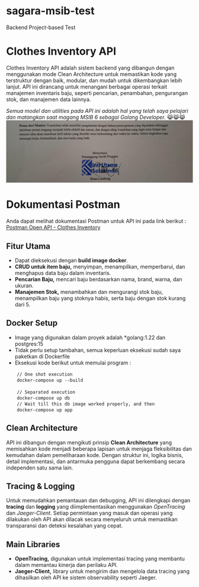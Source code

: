 # sagara-msib-test

Backend Project-based Test

# Clothes Inventory API
Clothes Inventory API adalah sistem backend yang dibangun dengan menggunakan mode Clean Architecture untuk memastikan 
kode yang terstruktur dengan baik, modular, dan mudah untuk dikembangkan lebih lanjut. API ini dirancang untuk menangani 
berbagai operasi terkait manajemen inventaris baju, seperti pencarian, penambahan, pengurangan stok, dan manajemen data 
lainnya.

_Semua model dan utilities pada API ini adalah hal yang telah saya pelajari dan matangkan saat magang MSIB 6 sebagai 
Golang Developer._ 😹😹😹
![Logo](assets/images/heheboi.jpg)


# Dokumentasi Postman
Anda dapat melihat dokumentasi Postman untuk API ini pada link berikut :
[Postman Open API - Clothes Inventory](https://api.postman.com/collections/23412952-9d283698-1d38-45e1-bf30-ce35e4d0eb70?access_key=PMAT-01J5QG90BD532W8YNESZBAZAD0)

## Fitur Utama
* Dapat dieksekusi dengan **build image docker**.
* **CRUD untuk item baju,** menyimpan, menampilkan, memperbarui, dan menghapus data baju dalam inventaris.
* **Pencarian Baju,** mencari baju berdasarkan nama, brand, warna, dan ukuran.
* **Manajemen Stok,** menambahkan dan mengurangi stok baju, menampilkan baju yang stoknya habis, serta baju dengan stok kurang dari 5.

## Docker Setup
* Image yang digunakan dalam proyek adalah *golang:1.22 dan postgres:15
* Tidak perlu setup tambahan, semua keperluan eksekusi sudah saya paketkan di Dockerfile
* Eksekusi kode berikut untuk memulai program :
```text
    // One shot execution
    docker-compose up --build
    
    // Separated execution
    docker-compose up db
    // Wait till this db image worked properly, and then
    docker-compose up app
```

## Clean Architecture
API ini dibangun dengan mengikuti prinsip **Clean Architecture** yang memisahkan kode menjadi beberapa lapisan untuk menjaga
fleksibilitas dan kemudahan dalam pemeliharaan kode. Dengan struktur ini, logika bisnis, detail implementasi, dan antarmuka 
pengguna dapat berkembang secara independen satu sama lain.

## Tracing & Logging
Untuk memudahkan pemantauan dan debugging, API ini dilengkapi dengan **tracing** dan **logging** yang diimplementasikan 
menggunakan _OpenTracing_ dan _Jaeger-Client_. Setiap permintaan yang masuk dan operasi yang dilakukan oleh API akan dilacak 
secara menyeluruh untuk memastikan transparansi dan deteksi kesalahan yang cepat.

## Main Libraries
* **OpenTracing,** digunakan untuk implementasi tracing yang membantu dalam memantau kinerja dan perilaku API.
* **Jaeger-Client,** library untuk mengirim dan mengelola data tracing yang dihasilkan oleh API ke sistem observability seperti Jaeger.